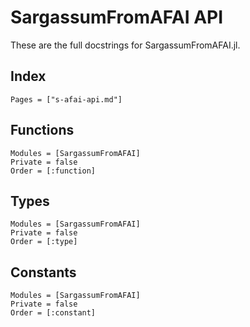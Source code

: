 # SargassumFromAFAI API

These are the full docstrings for SargassumFromAFAI.jl.

## Index
```@index
Pages = ["s-afai-api.md"]
```

## Functions
```@autodocs
Modules = [SargassumFromAFAI]
Private = false
Order = [:function]
``` 

## Types
```@autodocs
Modules = [SargassumFromAFAI]
Private = false
Order = [:type]
``` 

## Constants
```@autodocs
Modules = [SargassumFromAFAI]
Private = false
Order = [:constant]
``` 